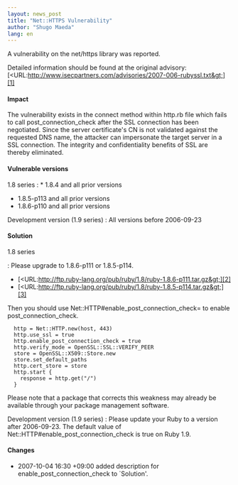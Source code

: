 ```yaml
---
layout: news_post
title: "Net::HTTPS Vulnerability"
author: "Shugo Maeda"
lang: en
---
```


A vulnerability on the net/https library was reported.

Detailed information should be found at the original advisory:
[&lt;URL:http://www.isecpartners.com/advisories/2007-006-rubyssl.txt&gt;][1]

#### Impact

The vulnerability exists in the connect method within http.rb file which
fails to call post\_connection\_check after the SSL connection has been
negotiated. Since the server certificate\'s CN is not validated against
the requested DNS name, the attacker can impersonate the target server
in a SSL connection. The integrity and confidentiality benefits of SSL
are thereby eliminated.

#### Vulnerable versions

1.8 series
: * 1\.8.4 and all prior versions
  * 1\.8.5-p113 and all prior versions
  * 1\.8.6-p110 and all prior versions

Development version (1.9 series)
: All versions before 2006-09-23

#### Solution

1.8 series

: Please upgrade to 1.8.6-p111 or 1.8.5-p114.

  * [&lt;URL:http://ftp.ruby-lang.org/pub/ruby/1.8/ruby-1.8.6-p111.tar.gz&gt;][2]
  * [&lt;URL:http://ftp.ruby-lang.org/pub/ruby/1.8/ruby-1.8.5-p114.tar.gz&gt;][3]

  Then you should use Net::HTTP#enable\_post\_connection\_check= to
  enable post\_connection\_check.

      http = Net::HTTP.new(host, 443)
      http.use_ssl = true
      http.enable_post_connection_check = true
      http.verify_mode = OpenSSL::SSL::VERIFY_PEER
      store = OpenSSL::X509::Store.new
      store.set_default_paths
      http.cert_store = store
      http.start {
        response = http.get("/")
      }

  Please note that a package that corrects this weakness may already be
  available through your package management software.

Development version (1.9 series)
: Please update your Ruby to a version after 2006-09-23. The default
  value of Net::HTTP#enable\_post\_connection\_check is true on Ruby
  1.9.

#### Changes

* 2007-10-04 16:30 +09:00 added description for
  enable\_post\_connection\_check to \`Solution\'.



[1]: http://www.isecpartners.com/advisories/2007-006-rubyssl.txt 
[2]: http://ftp.ruby-lang.org/pub/ruby/1.8/ruby-1.8.6-p111.tar.gz 
[3]: http://ftp.ruby-lang.org/pub/ruby/1.8/ruby-1.8.5-p114.tar.gz 
